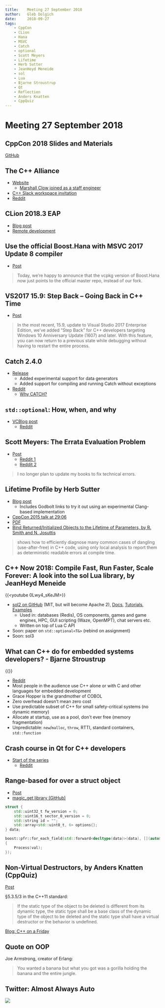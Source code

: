 ```yaml
---
title:    Meeting 27 September 2018
author:   Gleb Dolgich
date:     2018-09-27
tags:
    - CppCon
    - CLion
    - Hana
    - MSVC
    - Catch
    - optional
    - Scott Meyers
    - Lifetime
    - Herb Sutter
    - JeanHeyd Meneide
    - sol
    - Lua
    - Bjarne Stroustrup
    - Qt
    - Reflection
    - Anders Knatten
    - CppQuiz
---
```


# Meeting 27 September 2018

## CppCon 2018 Slides and Materials

[GitHub](https://github.com/CppCon/CppCon2018)

## The C++ Alliance

* [Website](http://cppalliance.org/)
    - [Marshall Clow joined as a staff engineer](http://cppalliance.org/people/marshall.html)
* [C++ Slack workspace invitation](http://cppalliance.org/slack/)
* [Reddit](https://old.reddit.com/r/cpp/comments/9dz8r5/c_alliance_sponsors_cpplang_slack_workspace_and/)

## CLion 2018.3 EAP

* [Blog post](https://blog.jetbrains.com/clion/2018/09/clion-2018-3-eap-remote-dev-unit-testing-performance-new-actions/)
* [Remote development](https://blog.jetbrains.com/clion/2018/09/initial-remote-dev-support-clion/)

## Use the official Boost.Hana with MSVC 2017 Update 8 compiler

* [Post](https://blogs.msdn.microsoft.com/vcblog/2018/08/30/use-the-official-boost-hana-with-msvc-2017-update-8-compiler/)

> Today, we’re happy to announce that the vcpkg version of Boost.Hana now just points to the official master repo, instead of our fork.

## VS2017 15.9: Step Back – Going Back in C++ Time

* [Post](https://blogs.msdn.microsoft.com/vcblog/2018/09/26/step-back-going-back-in-c-time/)

> In the most recent, 15.9, update to Visual Studio 2017 Enterprise Edition, we’ve added “Step Back” for C++ developers targeting Windows 10 Anniversary Update (1607) and later. With this feature, you can now return to a previous state while debugging without having to restart the entire process.

## Catch 2.4.0

* [Release](https://github.com/catchorg/Catch2/releases)
    * Added experimental support for data generators
    * Added support for compiling and running Catch without exceptions
* [Reddit](https://www.reddit.com/r/cpp/comments/9cusci/c_test_framework_catch_24_released/)
    * [Why CATCH?](https://www.reddit.com/r/cpp/comments/9cusci/c_test_framework_catch_24_released/e5duco3/)

## `std::optional`: How, when, and why

* [VCBlog post](https://blogs.msdn.microsoft.com/vcblog/2018/09/04/stdoptional-how-when-and-why/)
    - [Reddit](https://www.reddit.com/r/cpp/comments/9cx3t8/stdoptional_how_when_and_why/)

## Scott Meyers: The Errata Evaluation Problem

* [Post](http://scottmeyers.blogspot.com/2018/09/the-errata-evaluation-problem.html)
    * [Reddit 1](https://www.reddit.com/r/cpp/comments/9cbbd0/oh_how_the_mighty_have_fallen/)
    * [Reddit 2](https://old.reddit.com/r/programming/comments/9dtr4e/c_is_subtle_and_complex_scott_meyers_no_longer/)

> I no longer plan to update my books to fix technical errors.

## Lifetime Profile by Herb Sutter

* [Blog post](https://herbsutter.com/2018/09/20/lifetime-profile-v1-0-posted/)
    * Includes Godbolt links to try it out using an experimental Clang-based implementation
* [CppCon 2015 talk at 29:06](https://www.youtube.com/watch?v=hEx5DNLWGgA&feature=youtu.be&t=29m6s)
* [PDF](https://github.com/isocpp/CppCoreGuidelines/blob/master/docs/Lifetime.pdf)
* [Bind Returned/Initialized Objects to the Lifetime of Parameters, by R. Smith and N. Josuttis](http://www.open-std.org/jtc1/sc22/wg21/docs/papers/2018/p0936r0.pdf)

> <This paper> shows how to efficiently diagnose many common cases of dangling (use-after-free) in C++ code, using only local analysis to report them as deterministic readable errors at compile time.

## C++ Now 2018: Compile Fast, Run Faster, Scale Forever: A look into the **sol** Lua library, by JeanHeyd Meneide

{{<youtube 0Lwy4_sKeJM>}}

* [sol2 on GitHub](https://github.com/ThePhD/sol2) (MIT, but will become Apache 2), [Docs](http://sol2.rtfd.io/), [Tutorials](http://sol2.readthedocs.io/en/latest/tutorial/all-the-things.html), [Examples](https://github.com/ThePhD/sol2/tree/develop/examples)
    * Used in: databases (Redis), OS components, games and game engines, HPC, GUI scripting (Waze, OpenMPT), chat servers etc.
    * Written on top of Lua C API
* Soon: paper on `std::optional<T&>` (rebind on assignment)
* Soon: sol3

## What can C++ do for embedded systems developers? - Bjarne Stroustrup

{{<youtube id="VoHOLDdfDhk" title="NDC TechTown - August 2018 - Keynote">}}

* [Reddit](https://www.reddit.com/r/cpp/comments/9ih67q/what_can_c_do_for_embedded_systems_developers/)
* Most people in the audience use C++ alone or with C and other languages for embedded development
* Grace Hopper is the grandmother of COBOL
* Zero overhead doesn't mean zero cost
* Use predictable subset of C++ for small safety-critical systems (no dynamic memory)
* Allocate at startup, use as a pool, don't ever free (memory fragmentation)
* Unpredictable: `new`/`malloc`, `throw`, RTTI, standard containers, `std::function`

## Crash course in Qt for C++ developers

* [Start of the series](https://www.cleanqt.io/blog/crash-course-in-qt-for-c%2B%2B-developers,-part-1)
    * [Reddit](https://www.reddit.com/r/cpp/comments/9f00em/crash_course_in_qt_for_c_developers_a_blog_post/)

## Range-based for over a struct object

* [Post](https://mklimenko.github.io/english/2018/09/01/range-based-for-struct/)
* [magic_get library (GitHub)](https://github.com/apolukhin/magic_get)

```cpp
struct {
    std::uint32_t fw_version = 0;
    std::uint16_t sector_0_version = 0;
    std::string id = "";
    std::array<std::uint8_t, 6> options{};
} data;

boost::pfr::for_each_field(std::forward<decltype(data)>(data), [](auto&& val)
{
    Process(val);
});

```

## Non-Virtual Destructors, by Anders Knatten (CppQuiz)

[Post](https://blog.knatten.org/2018/03/02/non-virtual-destructors/)

§5.3.5/3 in the C++11 standard:

> If the static type of the object to be deleted is different from its dynamic type, the static type shall be a base class of the dynamic type of the object to be deleted and the static type shall have a virtual destructor or the behavior is undefined.

[Blog: C++ on a Friday](https://blog.knatten.org/)

## Quote on OOP

Joe Armstrong, creator of Erlang:

> You wanted a banana but what you got was a gorilla holding the banana and the entire jungle.

## Twitter: Almost Always Auto

![](/img/aaauto.png)
